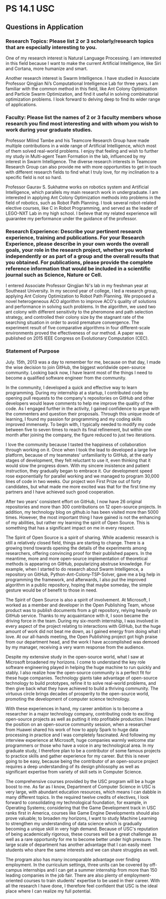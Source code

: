# PS 14.1 USC

## Questions in Application

### Research Topics: Please list 2 or 3 scholarly/research topics that are especially interesting to you.

One of my research interest is Natural Language Processing. I am interested in this field because I want to make the current Artificial Intelligence, like Siri and Cortana, more humanize and smart.

Another research interest is Swarm Intelligence. I have studied in Associate Professor Qingjian Ni’s Computational Intelligence Lab for three years. I am familiar with the common method in this field, like Ant Colony Optimization and Particle Swarm Optimization, and find it useful in solving combinatorial optimization problems. I look forward to delving deep to find its wider range of applications.

### Faculty: Please list the names of 2 or 3 faculty members whose research you find most interesting and with whom you wish to work during your graduate studies.

Professor Milind Tambe and his Teamcore Research Group have made multiple contributions in a wide range of Artificial Intelligence, which most of them solved real-world problems. I enjoy that feeling and wish to further my study in Multi-agent Team Formation in the lab, influenced by my interest in Swarm Intelligence. The diverse research interests in Teamcore Research Group can also provide me with more opportunities to get in touch with different research fields to find what I truly love, for my inclination to a specific field is not so hard.

Professor Gaurav S. Sukhatme works on robotics system and Artificial Intelligence, which parallels my main research work in undergraduate. I am interested in applying Ant Colony Optimization methods into problems in the field of robotics, such as Robot Path Planning. I took several robot-related elective courses, like C in Robot Programming, and served as the leader of LEGO-NXT Lab in my high school. I believe that my related experience will guarantee my performance under the guidance of the professor.

### Research Experience: Describe your pertinent research experience, training and publications. For your Research Experience, please describe in your own words the overall goals, your role in the research project, whether you worked independently or as part of a group and the overall results that you obtained. For publications, please provide the complete reference information that would be included in a scientific journal such as Science, Nature or Cell.

I entered Associate Professor Qingjian Ni's lab in my freshman year at Southeast University. In my second year of college, I led a research group, applying Ant Colony Optimization to Robot Path Planning. We proposed a novel heterogeneous ACO algorithm to improve ACO's quality of solutions and performance in solving such problems. In the algorithm, we used two ant colony with different sensitivity to the pheromone and path selection strategy, and controlled their colony size by the stagnant rate of the searching situation in order to avoid premature convergence. The experiment result of five comparative algorithms in four different-scale environments proved the effectiveness of our method. A paper was published on 2015 IEEE Congress on Evolutionary Computation (CEC).

### Statement of Purpose

July. 15th, 2013 was a day to remember for me, because on that day, I made the wise decision to join GitHub, the biggest worldwide open-source community. Looking back now, I have learnt most of the things I need to become a qualified software engineer from the community.

In the community, I developed a quick and effective way to learn programming. During my internship at a startup, I contributed code by opening pull requests to the company's repositories on GitHub and other developers would leave comments to help me improve the quality of the code. As I engaged further in the activity, I gained confidence to argue with the commenters and question their proposals. Through this unique mode of learning, I found my passion for programming and my coding skills improved immensely. To begin with, I typically needed to modify my code between five to seven times to reach its final refinement, but within one month after joining the company, the figure reduced to just two iterations.

I love the community because I tasted the happiness of collaboration through working on it. Once when I took the lead to developed a large live platform, because of my teammates' unfamiliarity to GitHub, at the early stages of development, they felt reluctant to use it, even thinking that it would slow the progress down. With my sincere insistence and patient instruction, they gradually began to embrace it. Our development speed rose exponentially for parallel working and we managed to program 30,000 lines of code in two weeks. Our project won First Prize out of forty candidates, but what made me more excited was that for the first time my partners and I have achieved such good cooperation.

After two years' consistent effort on GitHub, I now have 26 original repositories and more than 300 contributions on 12 open-source projects. In addition, my technology blog on github.io has been visited more than 5000 times. However, the most important thing I have gained is not the enhancing of my abilities, but rather my learning the spirit of Open Source. This is something that has a significant impact on me in every respect.

The Spirit of Open Source is a spirit of sharing. While academic research is still a relatively closed field, things are starting to change. There is a growing trend towards opening the details of the experiments among researchers, offering convincing proof for their published papers. In the meantime, more and more open-source implementation of theoretical methods is appearing on GitHub, popularizing abstruse knowledge. For example, when I started to do research about Swarm Intelligence, a repository on GitHub, Python-Ant-Colony-TSP-Solver, gave me a big help in programming the framework, and afterwards, I also put the improved algorithm in a public repository, hoping that maybe someday, the simple gesture would be of benefit to those in need.

The Spirit of Open Source is also a spirit of involvement. At Microsoft, I worked as a member and developer in the Open Publishing Team, whose product was to publish documents from a git repository, relying heavily on GitHub service. Thanks to my acquaintance with it, I soon became the driving force in the team. During my six-month internship, I was involved in every aspect of the project relating to interactions with GitHub, but the huge amount of work did not beat me down, as I gained energy from doing what I love. At our all-hands meeting, the Open Publishing project got high praise from our department head, and the work I have accomplished was demoed by my manager, receiving a very warm response from the audience.

Despite my extensive study in the open-source world, what I saw at Microsoft broadened my horizons. I come to understand the key role software engineering played in helping the huge machine to run quickly and stably. I also realize how the open-source community is a perfect fit for these huge companies. Technology giants take advantage of open-source technology to build prototypes, refine it to solve real-world problems, and then give back what they have achieved to build a thriving community. The virtuous circle brings decades of prosperity to the open-source world, promoting the development of computer science technology.

With these experiences in hand, my career ambition is to become a researcher in a major technology company, contributing code to exciting open-source projects as well as putting it into profitable production. I heard the position on an open-source community session, when a researcher from Huawei shared his work of how to apply Spark to huge data processing in practice and I was completely fascinated. And following my interview experience at Microsoft, huge companies warmly welcome star programmers or those who have a voice in any technological area. In my graduate study, I therefore plan to be a contributor of some famous projects to practice skills and gather experience for my career. But this is never going to be easy, because being the contributor of an open-source project requires a deep understanding of its design philosophy as well as significant expertise from variety of skill sets in Computer Science.

The comprehensive courses provided by the USC program will be a huge boost to me. As far as I know, Department of Computer Science in USC is very large, with abundant education resources, which means I can dabble in many different topics. In the required twelve credits of electives, I look forward to consolidating my technological foundation, for example, in Operating Systems; considering that the Game Development track in USC ranks first in America, courses like Game Engine Developments should also prove valuable; to broaden my horizons, I want to study Machine Learning to strengthen my understanding of data science which is gradually becoming a unique skill in very high demand. Because of USC's reputation of being academically rigorous, these courses will be a great challenge as well as a rare opportunity for me to become better under high pressure. The large scale of department has another advantage that I can easily meet students who share the same interests and we can share struggles as well.

The program also has many incomparable advantage over finding employment. In the curriculum settings, three units can be covered by off-campus internships and I can get a summer internship from more than 150 leading companies in the job fair. There are also plenty of employment-oriented courses to train students' expertise to be used in their career. With all the research I have done, I therefore feel confident that USC is the ideal place where I can realize my full potential.
